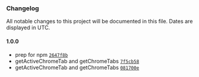 ### Changelog

All notable changes to this project will be documented in this file. Dates are displayed in UTC.

#### 1.0.0

- prep for npm [`2647f8b`](https://github.com/evannagle/tabnab/commit/2647f8b0cf83aa69bf929f140f3d8e7e62a99356)
- getActiveChromeTab and getChromeTabs [`7f5cb58`](https://github.com/evannagle/tabnab/commit/7f5cb58062efa1ad0d7589f1a59b2aa4b0ee5da5)
- getActiveChromeTab and getChromeTabs [`081700e`](https://github.com/evannagle/tabnab/commit/081700e8a6230452f6af6091d4154f5f78d6e9c9)
